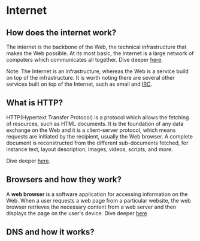 # Internet

## How does the internet work?

The internet is the backbone of the Web, the technical infrastructure that makes the Web possible. At its most basic, the Internet is a large network of computers which communicates all together. Dive deeper [here](https://developer.mozilla.org/en-US/docs/Learn/Common_questions/How_does_the_Internet_work).

Note: The Internet is an infrastructure, whereas the Web is a service build on top of the infrastructure. It is worth noting there are several other services built on top of the Internet, such as email and [IRC](https://developer.mozilla.org/en-US/docs/Glossary/IRC).

## What is HTTP?

HTTP(Hypertext Transfer Protocol) is a protocol which allows the fetching of resources, such as HTML documents. It is the foundation of any data exchange on the Web and it is a client-server protocol, which means requests are initiated by the recipient, usually the Web browser.
A complete document is reconstructed from the different sub-documents fetched, for instance text, layout description, images, videos, scripts, and more. 

Dive deeper [here](https://developer.mozilla.org/en-US/docs/Web/HTTP/Overview).

## Browsers and how they work?

A **web browser** is a software application for accessing information on the Web. When a user requests a web page from a particular website, the web browser retrieves the necessary content from a web server and then displays the page on the user's device. Dive deeper [here](https://en.wikipedia.org/wiki/Web_browser)

## DNS and how it works?
